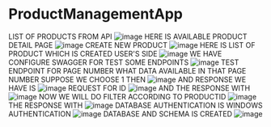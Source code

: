 # ProductManagementApp

LIST OF PRODUCTS FROM API ![image](https://github.com/user-attachments/assets/f4740b0b-be3c-4e31-bb4d-af88b8a84d78)
HERE IS AVAILABLE PRODUCT DETAIL PAGE ![image](https://github.com/user-attachments/assets/4a8127d5-7a25-41fb-a63f-db2094172acc)
CREATE NEW PRODUCT ![image](https://github.com/user-attachments/assets/cd46b60d-6ea3-4e65-989d-33aabb1fe555)
HERE IS LIST OF PRODUCT WHICH IS CREATED USER'S SIDE ![image](https://github.com/user-attachments/assets/ead2014c-5371-4b07-8e1c-e84594547661)
WE HAVE CONFIGURE SWAGGER FOR TEST SOME ENDPOINTS ![image](https://github.com/user-attachments/assets/dcbf8a23-4dc2-4f41-ba24-8f94db35cd52)
TEST ENDPOINT FOR PAGE NUMBER WHAT DATA AVAILABLE IN THAT PAGE NUMBER SUPPOSE WE CHOOSE 1 THEN ![image](https://github.com/user-attachments/assets/c67695ff-65e5-4610-99f7-90be3b0da14c)
AND RESPONSE WE HAVE IS ![image](https://github.com/user-attachments/assets/831cf2ba-4907-4875-90fa-67bdd6659791)
REQUEST FOR ID ![image](https://github.com/user-attachments/assets/8aac14b0-a67b-457c-8a7a-decbbe33c6ab)
AND THE RESPONSE WITH ![image](https://github.com/user-attachments/assets/100da621-124f-4ddb-9761-18ffe15908f5)
NOW WE WILL DO FILTER ACCORDING TO PRODUCTID ![image](https://github.com/user-attachments/assets/ec6b6792-c4c9-4b55-99ea-6dec945619c0)
THE RESPONSE WITH ![image](https://github.com/user-attachments/assets/f548d012-ad30-47ec-9481-67fb0140311e)
 DATABASE AUTHENTICATION IS WINDOWS AUTHENTICATION ![image](https://github.com/user-attachments/assets/d4501ec6-f321-4e4f-8cb5-e59da0c84bb4)
DATABASE AND SCHEMA IS CREATED ![image](https://github.com/user-attachments/assets/76a2ad32-d44a-454b-8c78-75c275a95e0d)

